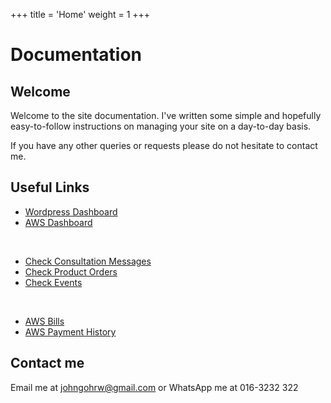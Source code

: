+++
title = 'Home'
weight = 1
+++

# Documentation

## Welcome

Welcome to the site documentation. I've written some simple and hopefully easy-to-follow instructions on managing your site on a day-to-day basis.

If you have any other queries or requests please do not hesitate to contact me.

## Useful Links

- [Wordpress Dashboard](https://bulltraders.com.my/wp-admin/)
- [AWS Dashboard](https://lightsail.aws.amazon.com/ls/webapp/home?#)

<br/>

- [Check Consultation Messages](https://bulltraders.com.my/wp-admin/admin.php?page=e-form-submissions#/?status=all)
- [Check Product Orders](https://bulltraders.com.my/wp-admin/edit.php?post_type=shop_order)
- [Check Events](https://bulltraders.com.my/wp-admin/edit.php?post_type=mep_events)

<br/>

- [AWS Bills](https://console.aws.amazon.com/costmanagement/home#/home)
- [AWS Payment History](https://console.aws.amazon.com/billing/home#/paymentsoverview/transactions)

## Contact me

Email me at johngohrw@gmail.com or WhatsApp me at 016-3232 322

